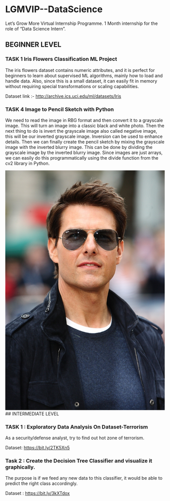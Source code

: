 # LGMVIP--DataScience
Let’s Grow More Virtual Internship Programme. 1 Month internship for the role of “Data Science Intern”.

## BEGINNER LEVEL 

### TASK 1 Iris Flowers Classification ML Project
The iris flowers dataset contains numeric attributes, and it is perfect for beginners to learn about supervised ML algorithms, mainly how to load and handle data. Also, since this is a small dataset, it can easily fit in memory without requiring special transformations or scaling capabilities.

Dataset link :- http://archive.ics.uci.edu/ml/datasets/Iris

### TASK 4 Image to Pencil Sketch with Python
We need to read the image in RBG format and then convert it to a grayscale image. This will turn an image into a classic black and white photo. Then the next thing to do is invert the grayscale image also called negative image, this will be our inverted grayscale image. Inversion can be used to enhance details. Then we can finally create the pencil sketch by mixing the grayscale image with the inverted blurry image. This can be done by dividing the grayscale image by the inverted blurry image. Since images are just arrays, we can easily do this programmatically using the divide function from the cv2 library in Python.

<img src = "BEGINNER LEVEL TASK/TASK 4/tom cruise.jpg"/>
## INTERMEDIATE LEVEL 

### TASK 1 : Exploratory Data Analysis On Dataset-Terrorism
As a security/defense analyst, try to find out hot zone of terrorism.

Dataset: https://bit.ly/2TK5Xn5

### Task 2 : Create the Decision Tree Classifier and visualize it graphically.
The purpose is if we feed any new data to this classifier, it would be able to predict the right class accordingly.

Dataset : https://bit.ly/3kXTdox
